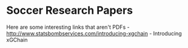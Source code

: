 # Soccer Research Papers

Here are some interesting links that aren't PDFs -<br>
http://www.statsbombservices.com/introducing-xgchain - Introducing xGChain
